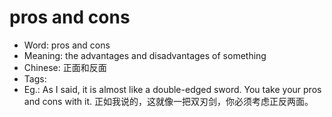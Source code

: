 # pros and cons

- Word: pros and cons
- Meaning: the advantages and disadvantages of something
- Chinese: 正面和反面
- Tags: 
- Eg.: As I said, it is almost like a double-edged sword. You take your pros and cons with it. 正如我说的，这就像一把双刃剑，你必须考虑正反两面。
